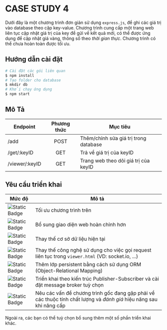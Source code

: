 # CASE STUDY 4

Dưới đây là một chương trình đơn giản sử dụng `express.js`, để ghi các giá trị vào database theo cặp key-value. Chương trình cung cấp một trang web liên tục cập nhật giá trị của key để gửi về kết quả mới, có thể được ứng dụng để cập nhật giá vàng, thông số theo *thời gian thực*. Chương trình có thể chưa hoàn toàn được tối ưu.

## Hướng dẫn cài đặt

```sh
# Cài đặt các gói liên quan
$ npm install
# Tạo folder cho database
$ mkdir db
# Khởi chạy ứng dụng
$ npm start 
```

## Mô Tả

| Endpoint       | Phương thức | Mục tiêu                              |
| -------------- | :---------: | ------------------------------------- |
| /add           |    POST     | Thêm/chỉnh sửa giá trị trong database |
| /get/:keyID    |     GET     | Trả về giá trị của keyID              |
| /viewer/:keyID |     GET     | Trang web theo dõi giá trị của keyID  |

## Yêu cầu triển khai

| Mức độ                                                               | Mô tả                                                                                                               |
| -------------------------------------------------------------------- | ------------------------------------------------------------------------------------------------------------------- |
| ![Static Badge](https://img.shields.io/badge/OPTIONAL-medium-yellow) | Tối ưu chương trình trên                                                                                            |
| ![Static Badge](https://img.shields.io/badge/OPTIONAL-easy-green)    | Bổ sung giao diện web hoàn chỉnh hơn                                                                                |
| ![Static Badge](https://img.shields.io/badge/OPTIONAL-easy-green)    | Thay thế cơ sở dữ liệu hiện tại                                                                                     |
| ![Static Badge](https://img.shields.io/badge/REQUIRED-easy-green)    | Thay thế công nghệ sử dụng cho việc gọi request liên tục trong `viewer.html` (VD: socket.io, ...)                   |
| ![Static Badge](https://img.shields.io/badge/REQUIRED-medium-yellow) | Thêm lớp persistent bằng cách sử dụng ORM (Object-Relational Mapping)                                               |
| ![Static Badge](https://img.shields.io/badge/REQUIRED-medium-yellow) | Triển khai theo kiến trúc Publisher-Subscriber và cài đặt message broker tuỳ chọn                                   |
| ![Static Badge](https://img.shields.io/badge/REQUIRED-medium-yellow) | Nêu các vấn đề chương trình gốc đang gặp phải về các thuộc tính chất lượng và *đánh giá* hiệu năng sau khi nâng cấp |

Ngoài ra, các bạn có thể tuỳ chọn bổ sung thêm một số phần triển khai khác.
